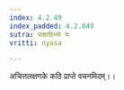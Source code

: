 ```yaml
---
index: 4.2.49
index_padded: 4.2.049
sutra: पाशादिभ्यो यः
vritti: nyasa

---
```

अचित्तलक्षणके कठि प्राप्ते वचनमिदम्।।